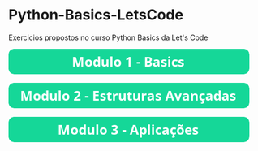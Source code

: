 # Python-Basics-LetsCode
Exercicios propostos no curso Python Basics da Let's Code

![Modulo 1](img/button_modulo-basics.png "Modulo - 1")

![Modulo 2](img/button_modulo-estruturas-avancadas.png "Modulo - 2")

![Modulo 3](img/button_modulo-aplicacoes.png "Modulo - 3")